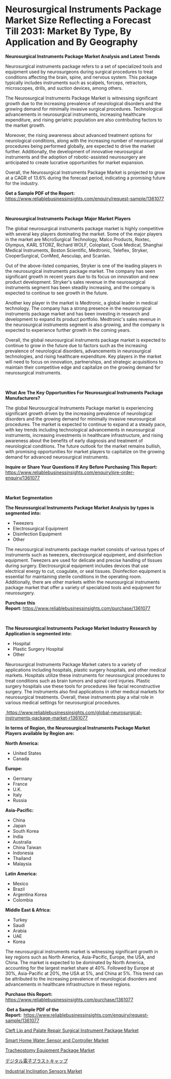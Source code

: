 <p><h1>Neurosurgical Instruments Package Market Size Reflecting a Forecast Till 2031: Market By Type, By Application and By Geography</h1></p><p><strong>Neurosurgical Instruments Package Market Analysis and Latest Trends</strong></p>
<p><p>Neurosurgical instruments package refers to a set of specialized tools and equipment used by neurosurgeons during surgical procedures to treat conditions affecting the brain, spine, and nervous system. This package typically includes instruments such as scalpels, forceps, retractors, microscopes, drills, and suction devices, among others.</p><p>The Neurosurgical Instruments Package Market is witnessing significant growth due to the increasing prevalence of neurological disorders and the growing demand for minimally invasive surgical procedures. Technological advancements in neurosurgical instruments, increasing healthcare expenditure, and rising geriatric population are also contributing factors to the market growth.</p><p>Moreover, the rising awareness about advanced treatment options for neurological conditions, along with the increasing number of neurosurgical procedures being performed globally, are expected to drive the market further. Additionally, the development of innovative neurosurgical instruments and the adoption of robotic-assisted neurosurgery are anticipated to create lucrative opportunities for market expansion.</p><p>Overall, the Neurosurgical Instruments Package Market is projected to grow at a CAGR of 13.6% during the forecast period, indicating a promising future for the industry.</p></p>
<p><strong>Get a Sample PDF of the Report:&nbsp;</strong> <a href="https://www.reliablebusinessinsights.com/enquiry/request-sample/1361077">https://www.reliablebusinessinsights.com/enquiry/request-sample/1361077</a></p>
<p>&nbsp;</p>
<p><strong>Neurosurgical Instruments Package Major Market Players</strong></p>
<p><p>The global neurosurgical instruments package market is highly competitive with several key players dominating the market. Some of the major players in the market are MicroSurgical Technology, Malco Products, Roxtec, Olympus, KARL STORZ, Richard WOLF, Coloplast, Cook Medical, Shanghai Medical Instruments, Boston Scientific, Medtronic, Teleflex, Stryker, CooperSurgical, ConMed, Aesculap, and Scanlan.</p><p>Out of the above-listed companies, Stryker is one of the leading players in the neurosurgical instruments package market. The company has seen significant growth in recent years due to its focus on innovation and new product development. Stryker's sales revenue in the neurosurgical instruments segment has been steadily increasing, and the company is expected to continue to see growth in the future.</p><p>Another key player in the market is Medtronic, a global leader in medical technology. The company has a strong presence in the neurosurgical instruments package market and has been investing in research and development to expand its product portfolio. Medtronic's sales revenue in the neurosurgical instruments segment is also growing, and the company is expected to experience further growth in the coming years.</p><p>Overall, the global neurosurgical instruments package market is expected to continue to grow in the future due to factors such as the increasing prevalence of neurological disorders, advancements in neurosurgical technologies, and rising healthcare expenditure. Key players in the market will need to focus on innovation, partnerships, and strategic acquisitions to maintain their competitive edge and capitalize on the growing demand for neurosurgical instruments.</p></p>
<p>&nbsp;</p>
<p><strong>What Are The Key Opportunities For Neurosurgical Instruments Package Manufacturers?</strong></p>
<p><p>The global Neurosurgical Instruments Package market is experiencing significant growth driven by the increasing prevalence of neurological disorders and the growing demand for minimally invasive neurosurgical procedures. The market is expected to continue to expand at a steady pace, with key trends including technological advancements in neurosurgical instruments, increasing investments in healthcare infrastructure, and rising awareness about the benefits of early diagnosis and treatment of neurological conditions. The future outlook for the market remains bullish, with promising opportunities for market players to capitalize on the growing demand for advanced neurosurgical instruments.</p></p>
<p><strong>Inquire or Share Your Questions If Any Before Purchasing This Report:</strong> <a href="https://www.reliablebusinessinsights.com/enquiry/pre-order-enquiry/1361077">https://www.reliablebusinessinsights.com/enquiry/pre-order-enquiry/1361077</a></p>
<p>&nbsp;</p>
<p><strong>Market Segmentation</strong></p>
<p><strong>The Neurosurgical Instruments Package Market Analysis by types is segmented into:</strong></p>
<p><ul><li>Tweezers</li><li>Electrosurgical Equipment</li><li>Disinfection Equipment</li><li>Other</li></ul></p>
<p><p>The neurosurgical instruments package market consists of various types of instruments such as tweezers, electrosurgical equipment, and disinfection equipment. Tweezers are used for delicate and precise handling of tissues during surgery. Electrosurgical equipment includes devices that use electrical energy to cut, coagulate, or seal tissues. Disinfection equipment is essential for maintaining sterile conditions in the operating room. Additionally, there are other markets within the neurosurgical instruments package market that offer a variety of specialized tools and equipment for neurosurgery.</p></p>
<p><strong>Purchase this Report:&nbsp;</strong><a href="https://www.reliablebusinessinsights.com/purchase/1361077">https://www.reliablebusinessinsights.com/purchase/1361077</a></p>
<p>&nbsp;</p>
<p><strong>The Neurosurgical Instruments Package Market Industry Research by Application is segmented into:</strong></p>
<p><ul><li>Hospital</li><li>Plastic Surgery Hospital</li><li>Other</li></ul></p>
<p><p>Neurosurgical Instruments Package Market caters to a variety of applications including hospitals, plastic surgery hospitals, and other medical markets. Hospitals utilize these instruments for neurosurgical procedures to treat conditions such as brain tumors and spinal cord injuries. Plastic surgery hospitals use these tools for procedures like facial reconstructive surgery. The instruments also find applications in other medical markets for neurosurgical treatments. Overall, these instruments play a vital role in various medical settings for neurosurgical procedures.</p></p>
<p><a href="https://www.reliablebusinessinsights.com/global-neurosurgical-instruments-package-market-r1361077">&nbsp;https://www.reliablebusinessinsights.com/global-neurosurgical-instruments-package-market-r1361077</a></p>
<p><strong>In terms of Region, the Neurosurgical Instruments Package Market Players available by Region are:</strong></p>
<p>
    <p> <strong> North America: </strong>
        <ul>
            <li>United States</li>
            <li>Canada</li>
        </ul>
        </p> 
    <p> <strong> Europe: </strong>
        <ul>
            <li>Germany</li>
            <li>France</li>
            <li>U.K.</li>
            <li>Italy</li>
            <li>Russia</li>
        </ul>
        </p> 
    <p> <strong> Asia-Pacific: </strong>
        <ul>
            <li>China</li>
            <li>Japan</li>
            <li>South Korea</li>
            <li>India</li>
            <li>Australia</li>
            <li>China Taiwan</li>
            <li>Indonesia</li>
            <li>Thailand</li>
            <li>Malaysia</li>
        </ul>
        </p> 
    <p> <strong> Latin America: </strong>
        <ul>
            <li>Mexico</li>
            <li>Brazil</li>
            <li>Argentina Korea</li>
            <li>Colombia</li>
        </ul>
        </p> 
    <p> <strong> Middle East & Africa: </strong>
        <ul>
            <li>Turkey</li>
            <li>Saudi</li>
            <li>Arabia</li>
            <li>UAE</li>
            <li>Korea</li>
        </ul>
    </p>
    </p>
<p><p>The neurosurgical instruments market is witnessing significant growth in key regions such as North America, Asia-Pacific, Europe, the USA, and China. The market is expected to be dominated by North America, accounting for the largest market share at 40%. Followed by Europe at 30%, Asia-Pacific at 20%, the USA at 5%, and China at 5%. This trend can be attributed to the increasing prevalence of neurological disorders and advancements in healthcare infrastructure in these regions.</p></p>
<p><strong>Purchase this Report: </strong><a href="https://www.reliablebusinessinsights.com/purchase/1361077">https://www.reliablebusinessinsights.com/purchase/1361077</a></p>
<p>&nbsp;<strong>Get a Sample PDF of the Report:&nbsp;&nbsp;</strong><a href="https://www.reliablebusinessinsights.com/enquiry/request-sample/1361077">https://www.reliablebusinessinsights.com/enquiry/request-sample/1361077</a></p>
<p><strong></strong></p>
<p><p><a href="https://github.com/dx0328/Market-Research-Report-List-2/blob/main/cleft-lip-and-palate-repair-surgical-instrument-package-market.md">Cleft Lip and Palate Repair Surgical Instrument Package Market</a></p><p><a href="https://issuu.com/reportprime-2/docs/smart-home-water-sensor-and-controller-market-size">Smart Home Water Sensor and Controller Market</a></p><p><a href="https://github.com/Glendatilghmankmgz0rbhwpy/Market-Research-Report-List-2/blob/main/tracheostomy-equipment-package-market.md">Tracheostomy Equipment Package Market</a></p><p><a href="https://github.com/FrancoWeber2023/Market-Research-Report-List-1/blob/main/208205489651.md">デジタル電子ブラストキャップ</a></p><p><a href="https://issuu.com/reportprime-2/docs/industrial-inclination-sensors-market-size-2030.pp">Industrial Inclination Sensors Market</a></p></p>